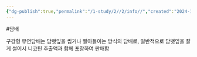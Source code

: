 ```yaml
---
{"dg-publish":true,"permalink":"/1-study/2//2/info//","created":"2024-11-20T21:02:28.220+09:00","updated":"2025-06-03T20:07:20.258+09:00"}
---
```


#담배 

구강형 무연담배는 담뱃잎을 씹거나 빨아들이는 방식의 담배로, 일반적으로 담뱃잎을 잘게 썰어서 니코틴 추출액과 함께 포장하여 판매함